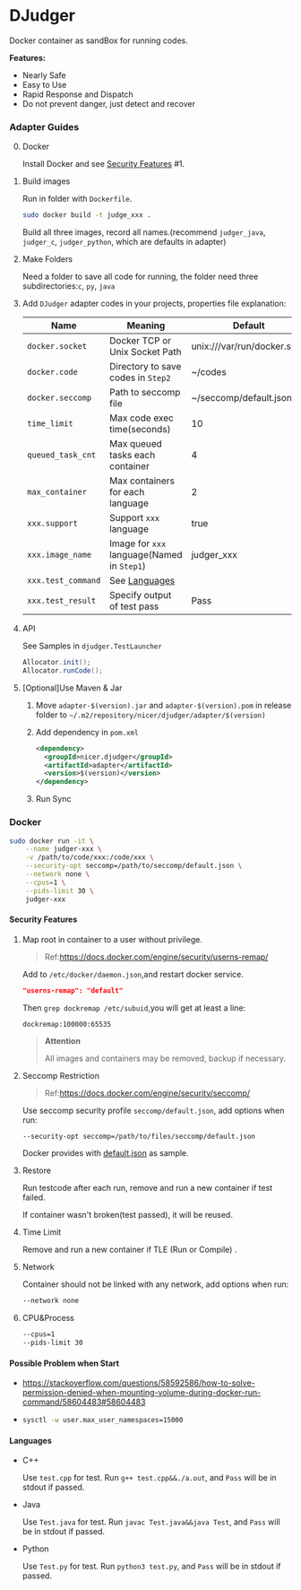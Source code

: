 # DJudger

Docker container as sandBox for running codes.

**Features:**

* Nearly Safe
* Easy to Use
* Rapid Response and Dispatch
* Do not prevent danger, just detect and recover

### Adapter Guides

0. Docker

   Install Docker and see [Security Features](#Security-Features) #1.

1. Build images

   Run in folder with `Dockerfile`.

   ```bash
   sudo docker build -t judge_xxx .
   ```

   Build all three images, record all names.(recommend `judger_java`, `judger_c`, `judger_python`, which are defaults in adapter)

2. Make Folders

   Need a folder to save all code for running, the folder need three subdirectories:`c`, `py`, `java`

3. Add `DJudger` adapter codes in your projects, properties file explanation:

   | Name               | Meaning                                    | Default                     |
   | ------------------ | ------------------------------------------ | --------------------------- |
   | `docker.socket`    | Docker TCP or Unix Socket Path             | unix:///var/run/docker.sock |
   | `docker.code`      | Directory to save codes in `Step2`         | ~/codes                     |
   | `docker.seccomp`   | Path to seccomp file                       | ~/seccomp/default.json      |
   | `time_limit`       | Max code exec time(seconds)                | 10                          |
   | `queued_task_cnt`  | Max queued tasks each container            | 4                           |
   | `max_container`    | Max containers for each language           | 2                           |
   | `xxx.support`      | Support `xxx` language                     | true                        |
   | `xxx.image_name`   | Image for `xxx` language(Named in `Step1`) | judger_xxx                  |
   | `xxx.test_command` | See [Languages](#languages)                |                             |
   | `xxx.test_result`  | Specify output of test pass                | Pass                        |

4. API

   See Samples in `djudger.TestLauncher`

   ```java
   Allocator.init();
   Allocator.runCode();
   ```

5. [Optional]Use Maven & Jar

   1. Move `adapter-$(version).jar` and `adapter-$(version).pom` in release folder to `~/.m2/repository/nicer/djudger/adapter/$(version)`

   2. Add dependency in `pom.xml`

      ```xml
      <dependency>
      	<groupId>nicer.djudger</groupId>
      	<artifactId>adapter</artifactId>
      	<version>$(version)</version>
      </dependency>
      ```

   3. Run Sync

### Docker

```bash
sudo docker run -it \
    --name judger-xxx \
    -v /path/to/code/xxx:/code/xxx \
    --security-opt seccomp=/path/to/seccomp/default.json \
    --network none \
    --cpus=1 \
    --pids-limit 30 \
    judger-xxx
```

#### Security Features

1. Map root in container to a user without privilege.

   > Ref:https://docs.docker.com/engine/security/userns-remap/

   Add to `/etc/docker/daemon.json`,and restart docker service.

   ```json
   "userns-remap": "default"
   ```

   Then `grep dockremap /etc/subuid`,you will get at least a line:

   ```
   dockremap:100000:65535
   ```

   > **Attention**
   >
   > All images and containers may be removed, backup if necessary.

2. Seccomp Restriction

   > Ref:https://docs.docker.com/engine/security/seccomp/

   Use seccomp security profile `seccomp/default.json`, add options when run:

   ```bash
   --security-opt seccomp=/path/to/files/seccomp/default.json
   ```

   Docker provides with [default.json](https://github.com/moby/moby/blob/master/profiles/seccomp/default.json) as sample.

3. Restore

   Run testcode after each run, remove and run a new container if test failed.

   If container wasn't broken(test passed), it will be reused.

4. Time Limit

   Remove and run a new container if TLE (Run or Compile) .

5. Network

   Container should not be linked with any network, add options when run:

   ```bash
   --network none
   ```
   
6. CPU&Process

   ```bash
   --cpus=1
   --pids-limit 30
   ```

#### Possible Problem when Start

* https://stackoverflow.com/questions/58592586/how-to-solve-permission-denied-when-mounting-volume-during-docker-run-command/58604483#58604483

* ```bash
  sysctl -w user.max_user_namespaces=15000
  ```


#### Languages

* C++

  Use `test.cpp` for test. Run `g++ test.cpp&&./a.out`, and `Pass` will be in stdout if passed.

* Java

  Use `Test.java` for test. Run `javac Test.java&&java Test`, and `Pass` will be in stdout if passed.

* Python

  Use `Test.py` for test. Run `python3 test.py`, and `Pass` will be in stdout if passed.

